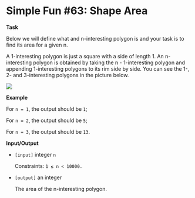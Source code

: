 # Simple Fun #63: Shape Area

**Task**

Below we will define what and n-interesting polygon is and your task is to find its area for a given n.

A 1-interesting polygon is just a square with a side of length 1. An n-interesting polygon is obtained by taking the n - 1-interesting polygon and appending 1-interesting polygons to its rim side by side. You can see the 1-, 2- and 3-interesting polygons in the picture below.

![](https://files.gitter.im/myjinxin2015/Gwsw/blob)

**Example**

For `n = 1`, the output should be `1`;

For `n = 2`, the output should be `5`;

For `n = 3`, the output should be `13`.

**Input/Output**

- `[input]` integer `n`

  Constraints: `1 ≤ n < 10000.`

- `[output]` an integer

  The area of the n-interesting polygon.
